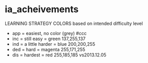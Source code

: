 # ia_acheivements

LEARNING STRATEGY COLORS based on intended difficulty level
* app = easiest, no color (grey) #ccc
* inc = still easy = green 137,255,137
* ind = a little harder = blue 200,200,255
* ded = hard = magenta 255,171,255
* dis = hardest = red 255,185,185
vs2013.12.05